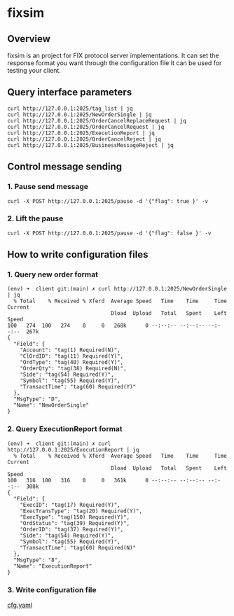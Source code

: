 # fixsim

Overview
--------

fixsim is an project for FIX protocol server implementations. It can set the response format you want through the configuration file
It can be used for testing your client.

## Query interface parameters
```
curl http://127.0.0.1:2025/tag_list | jq
curl http://127.0.0.1:2025/NewOrderSingle | jq
curl http://127.0.0.1:2025/OrderCancelReplaceRequest | jq
curl http://127.0.0.1:2025/OrderCancelRequest | jq
curl http://127.0.0.1:2025/ExecutionReport | jq
curl http://127.0.0.1:2025/OrderCancelReject | jq
curl http://127.0.0.1:2025/BusinessMessageReject | jq
```

## Control message sending
### 1. Pause send message
```
curl -X POST http://127.0.0.1:2025/pause -d '{"flag": true }' -v
```
### 2. Lift the pause
```
curl -X POST http://127.0.0.1:2025/pause -d '{"flag": false }' -v
```

## How to write configuration files
### 1. Query new order format
```
(env) ➜  client git:(main) ✗ curl http://127.0.0.1:2025/NewOrderSingle | jq
  % Total    % Received % Xferd  Average Speed   Time    Time     Time  Current
                                 Dload  Upload   Total   Spent    Left  Speed
100   274  100   274    0     0   268k      0 --:--:-- --:--:-- --:--:--  267k
{
  "Field": {
    "Account": "tag(1) Required(N)",
    "ClOrdID": "tag(11) Required(Y)",
    "OrdType": "tag(40) Required(Y)",
    "OrderQty": "tag(38) Required(N)",
    "Side": "tag(54) Required(Y)",
    "Symbol": "tag(55) Required(Y)",
    "TransactTime": "tag(60) Required(Y)"
  },
  "MsgType": "D",
  "Name": "NewOrderSingle"
}
```

### 2. Query ExecutionReport format
```
(env) ➜  client git:(main) ✗ curl http://127.0.0.1:2025/ExecutionReport | jq
  % Total    % Received % Xferd  Average Speed   Time    Time     Time  Current
                                 Dload  Upload   Total   Spent    Left  Speed
100   316  100   316    0     0   361k      0 --:--:-- --:--:-- --:--:--  308k
{
  "Field": {
    "ExecID": "tag(17) Required(Y)",
    "ExecTransType": "tag(20) Required(Y)",
    "ExecType": "tag(150) Required(Y)",
    "OrdStatus": "tag(39) Required(Y)",
    "OrderID": "tag(37) Required(Y)",
    "Side": "tag(54) Required(Y)",
    "Symbol": "tag(55) Required(Y)",
    "TransactTime": "tag(60) Required(N)"
  },
  "MsgType": "8",
  "Name": "ExecutionReport"
}
```

### 3. Write configuration file
[cfg.yaml](https://github.com/fantasy-peak/fixsim/blob/main/cfg/cfg.yaml)

